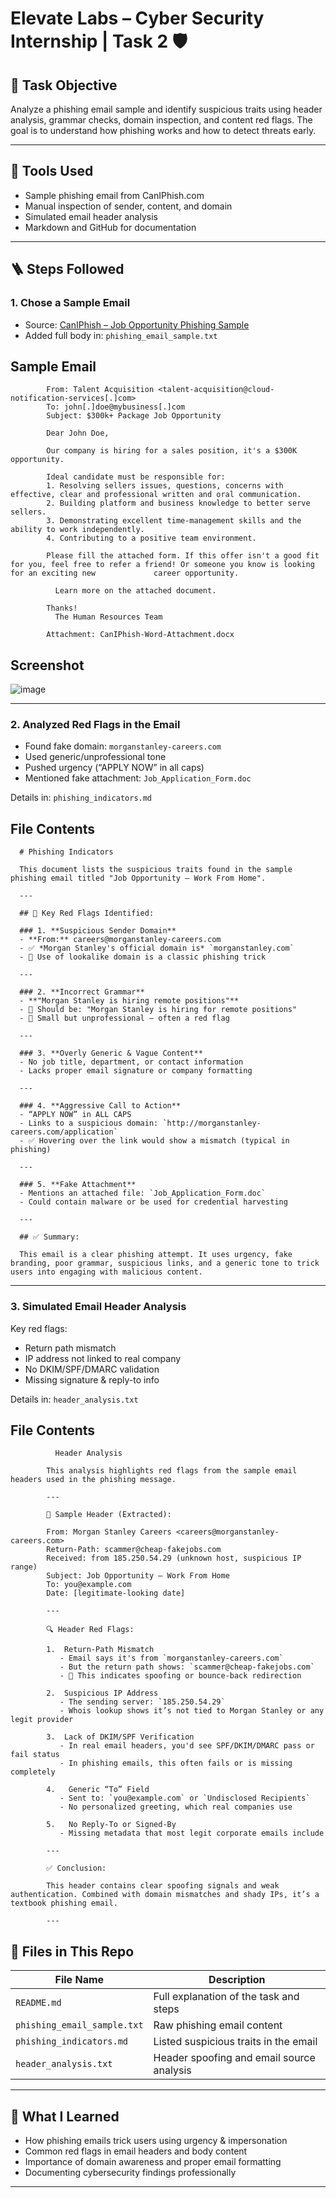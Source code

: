 # Elevate Labs – Cyber Security Internship | Task 2 🛡️

## 🎯 Task Objective

Analyze a phishing email sample and identify suspicious traits using header analysis, grammar checks, domain inspection, and content red flags. The goal is to understand how phishing works and how to detect threats early.

---

## 🧰 Tools Used

- Sample phishing email from CanIPhish.com
- Manual inspection of sender, content, and domain
- Simulated email header analysis
- Markdown and GitHub for documentation

---

## 🪜 Steps Followed

### 1. Chose a Sample Email

- Source: [CanIPhish – Job Opportunity Phishing Sample](https://caniphish.com/email-phishing-simulator?email=Job-Opportunity)
- Added full body in: `phishing_email_sample.txt`

## Sample Email 
            From: Talent Acquisition <talent-acquisition@cloud-notification-services[.]com>
            To: john[.]doe@mybusiness[.]com
            Subject: $300k+ Package Job Opportunity
            
            Dear John Doe,
            
            Our company is hiring for a sales position, it's a $300K opportunity.
            
            Ideal candidate must be responsible for:
            1. Resolving sellers issues, questions, concerns with effective, clear and professional written and oral communication.
            2. Building platform and business knowledge to better serve sellers.
            3. Demonstrating excellent time-management skills and the ability to work independently.
            4. Contributing to a positive team environment.
            
            Please fill the attached form. If this offer isn't a good fit for you, feel free to refer a friend! Or someone you know is looking for an exciting new             career opportunity.
            
              Learn more on the attached document.
            
            Thanks!  
              The Human Resources Team
            
            Attachment: CanIPhish-Word-Attachment.docx
            
## Screenshot

![image](https://github.com/user-attachments/assets/fdb1b9a5-8614-4848-ad90-21b857d3efdf)


  

---

### 2. Analyzed Red Flags in the Email

- Found fake domain: `morganstanley-careers.com`
- Used generic/unprofessional tone
- Pushed urgency (“APPLY NOW” in all caps)
- Mentioned fake attachment: `Job_Application_Form.doc`

Details in: `phishing_indicators.md`

## File Contents

      # Phishing Indicators 
      
      This document lists the suspicious traits found in the sample phishing email titled "Job Opportunity – Work From Home".
      
      ---
      
      ## 📌 Key Red Flags Identified:
      
      ### 1. **Suspicious Sender Domain**
      - **From:** careers@morganstanley-careers.com
      - ✅ *Morgan Stanley's official domain is* `morganstanley.com`
      - 🚩 Use of lookalike domain is a classic phishing trick
      
      ---
      
      ### 2. **Incorrect Grammar**
      - **"Morgan Stanley is hiring remote positions"**
      - 🔁 Should be: "Morgan Stanley is hiring for remote positions"
      - 🧠 Small but unprofessional — often a red flag
      
      ---
      
      ### 3. **Overly Generic & Vague Content**
      - No job title, department, or contact information
      - Lacks proper email signature or company formatting
      
      ---
      
      ### 4. **Aggressive Call to Action**
      - “APPLY NOW” in ALL CAPS
      - Links to a suspicious domain: `http://morganstanley-careers.com/application`
      - ✅ Hovering over the link would show a mismatch (typical in phishing)
      
      ---
      
      ### 5. **Fake Attachment**
      - Mentions an attached file: `Job_Application_Form.doc`
      - Could contain malware or be used for credential harvesting
      
      ---
      
      ## ✅ Summary:
      
      This email is a clear phishing attempt. It uses urgency, fake branding, poor grammar, suspicious links, and a generic tone to trick users into engaging with malicious content.


---

### 3. Simulated Email Header Analysis

Key red flags:
- Return path mismatch
- IP address not linked to real company
- No DKIM/SPF/DMARC validation
- Missing signature & reply-to info

Details in: `header_analysis.txt`

## File Contents
              Header Analysis 
            
            This analysis highlights red flags from the sample email headers used in the phishing message.
            
            ---
            
            📧 Sample Header (Extracted):
            
            From: Morgan Stanley Careers <careers@morganstanley-careers.com>  
            Return-Path: scammer@cheap-fakejobs.com  
            Received: from 185.250.54.29 (unknown host, suspicious IP range)  
            Subject: Job Opportunity – Work From Home  
            To: you@example.com  
            Date: [legitimate-looking date]
            
            ---
            
            🔍 Header Red Flags:
            
            1.  Return-Path Mismatch
               - Email says it's from `morganstanley-careers.com`
               - But the return path shows: `scammer@cheap-fakejobs.com`
               - 🚩 This indicates spoofing or bounce-back redirection
            
            2.  Suspicious IP Address
               - The sending server: `185.250.54.29`
               - Whois lookup shows it’s not tied to Morgan Stanley or any legit provider
            
            3.  Lack of DKIM/SPF Verification
               - In real email headers, you'd see SPF/DKIM/DMARC pass or fail status
               - In phishing emails, this often fails or is missing completely
            
            4.   Generic “To” Field
               - Sent to: `you@example.com` or `Undisclosed Recipients`
               - No personalized greeting, which real companies use
            
            5.   No Reply-To or Signed-By
               - Missing metadata that most legit corporate emails include
            
            ---
            
            ✅ Conclusion:
            
            This header contains clear spoofing signals and weak authentication. Combined with domain mismatches and shady IPs, it’s a textbook phishing email.
            
            ---

## 📁 Files in This Repo

| File Name                 | Description                                               |
|---------------------------|-----------------------------------------------------------|
| `README.md`               | Full explanation of the task and steps                    |
| `phishing_email_sample.txt` | Raw phishing email content                              |
| `phishing_indicators.md` | Listed suspicious traits in the email                     |
| `header_analysis.txt`     | Header spoofing and email source analysis                 |

---

## 🧠 What I Learned

- How phishing emails trick users using urgency & impersonation  
- Common red flags in email headers and body content  
- Importance of domain awareness and proper email formatting  
- Documenting cybersecurity findings professionally

---

